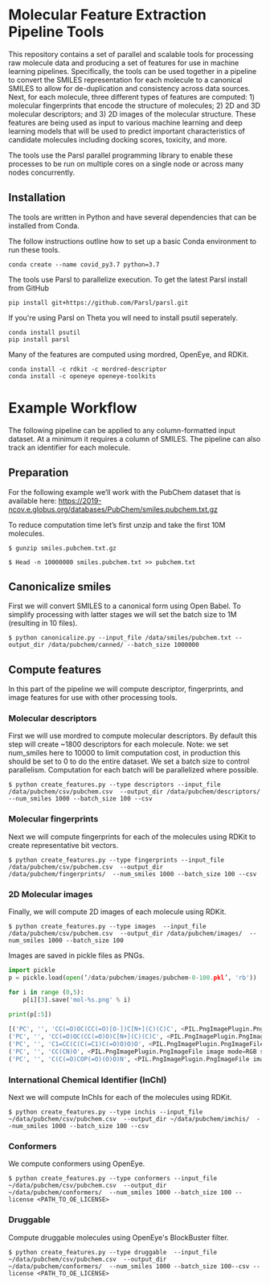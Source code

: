 # Molecular Feature Extraction Pipeline Tools

This repository contains a set of parallel and scalable tools for processing raw molecule data and producing a set of features for use in machine learning pipelines. Specifically, the tools can be used together in a pipeline to convert the SMILES representation for each molecule to a canonical SMILES to allow for de-duplication and consistency across data sources. Next, for each molecule, three different types of features are computed: 1) molecular fingerprints that encode the structure of molecules; 2) 2D and 3D molecular descriptors; and 3) 2D images of the molecular structure. These features are being used as input to various machine learning and deep learning models that will be used to predict important characteristics of candidate molecules including docking scores, toxicity, and more.

The tools use the Parsl parallel programming library to enable these processes to be run on multiple cores on a single node or across many nodes concurrently. 


## Installation

The tools are written in Python and have several dependencies that can be installed from Conda. 

The follow instructions outline how to set up a basic Conda environment to run these tools. 

```
conda create --name covid_py3.7 python=3.7
```

The tools use Parsl to parallelize execution. To get the latest Parsl install from GitHub

```
pip install git+https://github.com/Parsl/parsl.git
```

If you're using Parsl on Theta you wll need to install psutil seperately. 

```
conda install psutil
pip install parsl
```

Many of the features are computed using mordred, OpenEye, and RDKit.

```
conda install -c rdkit -c mordred-descriptor 
conda install -c openeye openeye-toolkits
```

# Example Workflow

The following pipeline can be applied to any column-formatted input dataset. At a minimum it requires a column of SMILES. The pipeline can also track an identifier for each molecule.

## Preparation
For the following example we’ll work with the PubChem dataset that is available here: https://2019-ncov.e.globus.org/databases/PubChem/smiles.pubchem.txt.gz

To reduce computation time let’s first unzip and take the first 10M molecules. 

```
$ gunzip smiles.pubchem.txt.gz

$ Head -n 10000000 smiles.pubchem.txt >> pubchem.txt
```

## Canonicalize smiles

First we will convert SMILES to a canonical form using Open Babel. To simplify processing with latter stages we will set the batch size to 1M (resulting in 10 files).

```
$ python canonicalize.py --input_file /data/smiles/pubchem.txt --output_dir /data/pubchem/canned/ --batch_size 1000000
```

## Compute features

In this part of the pipeline we will compute descriptor, fingerprints, and image features for use with other processing tools.

### Molecular descriptors 

First we will use mordred to compute molecular descriptors. By default this step will create ~1800 descriptors for each molecule.  Note: we set num_smiles here to 10000 to limit computation cost, in production this should be set to 0 to do the entire dataset. We set a batch size to control parallelism. Computation for each batch will be parallelized where possible.

```
$ python create_features.py --type descriptors --input_file /data/pubchem/csv/pubchem.csv  --output_dir /data/pubchem/descriptors/  --num_smiles 1000 --batch_size 100 --csv
```

### Molecular fingerprints

Next we will compute fingerprints for each of the molecules using RDKit to create representative bit vectors. 

```
$ python create_features.py --type fingerprints --input_file /data/pubchem/csv/pubchem.csv  --output_dir /data/pubchem/fingerprints/  --num_smiles 1000 --batch_size 100 --csv
```

### 2D Molecular images

Finally, we will compute 2D images of each molecule using RDKit.

```
$ python create_features.py --type images  --input_file /data/pubchem/csv/pubchem.csv  --output_dir /data/pubchem/images/  --num_smiles 1000 --batch_size 100
```

Images are saved in pickle files as PNGs. 

```python
import pickle
p = pickle.load(open(‘/data/pubchem/images/pubchem-0-100.pkl’, 'rb'))

for i in range (0,5):
    p[i][3].save('mol-%s.png' % i)
    
print(p[:5])

[('PC', '', 'CC(=O)OC(CC(=O)[O-])C[N+](C)(C)C', <PIL.PngImagePlugin.PngImageFile image mode=RGB size=128x128 at 0x7F7E1D5259D0>), 
('PC', '', 'CC(=O)OC(CC(=O)O)C[N+](C)(C)C', <PIL.PngImagePlugin.PngImageFile image mode=RGB size=128x128 at 0x7F7E1D4B8810>), 
('PC', '', 'C1=CC(C(C(=C1)C(=O)O)O)O', <PIL.PngImagePlugin.PngImageFile image mode=RGB size=128x128 at 0x7F7E1D058E90>), 
('PC', '', 'CC(CN)O', <PIL.PngImagePlugin.PngImageFile image mode=RGB size=128x128 at 0x7F7E1D058F90>), 
('PC', '', 'C(C(=O)COP(=O)(O)O)N', <PIL.PngImagePlugin.PngImageFile image mode=RGB size=128x128 at 0x7F7E1D05F090>)]
```

### International Chemical Identifier (InChI)

Next we will compute InChIs for each of the molecules using RDKit. 

```
$ python create_features.py --type inchis --input_file ~/data/pubchem/csv/pubchem.csv  --output_dir ~/data/pubchem/imchis/  --num_smiles 1000 --batch_size 100 --csv
```

### Conformers

We compute conformers using OpenEye.

```
$ python create_features.py --type conformers --input_file ~/data/pubchem/csv/pubchem.csv  --output_dir ~/data/pubchem/conformers/  --num_smiles 1000 --batch_size 100 --license <PATH_TO_OE_LICENSE>
```

### Druggable

Compute druggable molecules using OpenEye's BlockBuster filter.
```
$ python create_features.py --type druggable  --input_file ~/data/pubchem/csv/pubchem.csv  --output_dir ~/data/pubchem/conformers/  --num_smiles 1000 --batch_size 100--csv --license <PATH_TO_OE_LICENSE>
```

